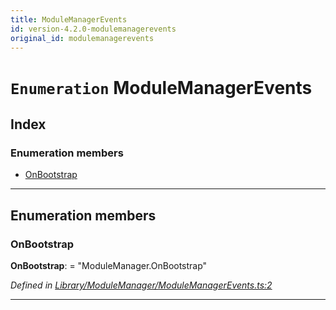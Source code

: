 ```yaml
---
title: ModuleManagerEvents
id: version-4.2.0-modulemanagerevents
original_id: modulemanagerevents
---
```


# `Enumeration` ModuleManagerEvents

## Index

### Enumeration members

* [OnBootstrap](modulemanagerevents#onbootstrap)

---

## Enumeration members

<a id="onbootstrap"></a>

###  OnBootstrap

**OnBootstrap**:  = "ModuleManager.OnBootstrap"

*Defined in [Library/ModuleManager/ModuleManagerEvents.ts:2](https://github.com/SpoonX/stix/blob/88d2215/src/Library/ModuleManager/ModuleManagerEvents.ts#L2)*

___

